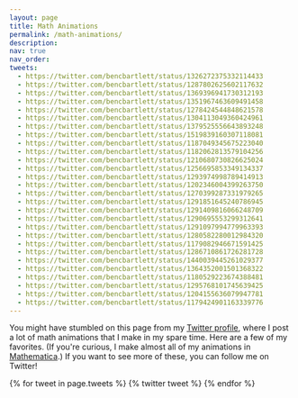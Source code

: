 ```yaml
---
layout: page
title: Math Animations
permalink: /math-animations/
description: 
nav: true
nav_order: 
tweets:
  - https://twitter.com/bencbartlett/status/1326272375332114433
  - https://twitter.com/bencbartlett/status/1287802625602117632
  - https://twitter.com/bencbartlett/status/1369396941730312193
  - https://twitter.com/bencbartlett/status/1351967463609491458
  - https://twitter.com/bencbartlett/status/1278424544848621578
  - https://twitter.com/bencbartlett/status/1304113049360424961
  - https://twitter.com/bencbartlett/status/1379525556643893248
  - https://twitter.com/bencbartlett/status/1519839160307118081
  - https://twitter.com/bencbartlett/status/1187049345675223040
  - https://twitter.com/bencbartlett/status/1182062813579104256
  - https://twitter.com/bencbartlett/status/1210680730826625024
  - https://twitter.com/bencbartlett/status/1256695853349134337
  - https://twitter.com/bencbartlett/status/1293974998789414913
  - https://twitter.com/bencbartlett/status/1202346004399263750
  - https://twitter.com/bencbartlett/status/1270399287331979265
  - https://twitter.com/bencbartlett/status/1291851645240786945
  - https://twitter.com/bencbartlett/status/1291409816066248709
  - https://twitter.com/bencbartlett/status/1290695553299312641
  - https://twitter.com/bencbartlett/status/1291097994779963393
  - https://twitter.com/bencbartlett/status/1280582280012984320
  - https://twitter.com/bencbartlett/status/1179082946671591425
  - https://twitter.com/bencbartlett/status/1286710861726281728
  - https://twitter.com/bencbartlett/status/1440039445261029377
  - https://twitter.com/bencbartlett/status/1364352001501368322
  - https://twitter.com/bencbartlett/status/1180529223674388481
  - https://twitter.com/bencbartlett/status/1295768101745639425
  - https://twitter.com/bencbartlett/status/1204155636079947781
  - https://twitter.com/bencbartlett/status/1179424901163339776
---
```


<!-- **NOTE**: This page may take a few seconds to load! -->

You might have stumbled on this page from my [Twitter profile](https://twitter.com/bencbartlett), where I post a lot of math animations that I make in my spare time. Here are a few of my favorites. (If you're curious, I make almost all of my animations in [Mathematica](https://www.wolfram.com/mathematica/).) If you want to see more of these, you can follow me on Twitter!

<!-- <p><a href="https://twitter.com/bencbartlett" class="twitter-follow-button" data-size="large" data-show-count="false">Follow @bencbartlett</a></p> -->

{% for tweet in page.tweets %}
  {% twitter tweet %}
{% endfor %}